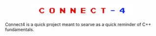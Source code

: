 <p align="center">
  <img src="./logo_connect4.png" width="350" title="Authelia">
</p>

Connect4 is a quick project meant to searve as a quick reminder of C++ fundamentals. 

